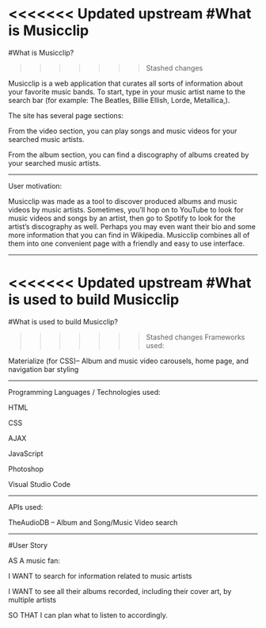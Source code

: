 <<<<<<< Updated upstream
#What is Musicclip 
=======
#What is Musicclip?
>>>>>>> Stashed changes

Musicclip is a web application that curates all sorts of information about your favorite music bands. To start, type in your music artist name to the search bar (for example: The Beatles,  Billie Ellish, Lorde, Metallica,).

The site has several page sections: 

From the video section, you can play songs and music videos for your searched music artists. 

From the album section, you can find a discography of albums created by your searched music artists. 

---

User motivation: 

Musicclip was made as a tool to discover produced albums and music videos by music artists. Sometimes, you’ll hop on to YouTube to look for music videos and songs by an artist, then go to Spotify to look for the artist’s discography as well. Perhaps you may even want their bio and some more information that you can find in Wikipedia. Musicclip combines all of them into one convenient page with a friendly and easy to use interface. 

---

<<<<<<< Updated upstream
#What is used to build Musicclip
=======
#What is used to build Musicclip?
>>>>>>> Stashed changes
Frameworks used: 

Materialize (for CSS)– Album and music video carousels, home page, and navigation bar styling 

---

Programming Languages / Technologies used: 

HTML 

CSS 

AJAX 

JavaScript 

Photoshop 

Visual Studio Code

---

APIs used: 

TheAudioDB – Album and Song/Music Video search 

---

#User Story 

AS A music fan:

 I WANT to search for information related to music artists 
 
 I WANT to see all their albums recorded, including their cover art, by multiple artists 
 
 SO THAT I can plan what to listen to accordingly. 
